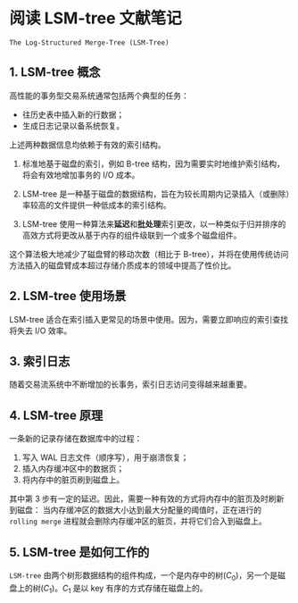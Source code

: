 # 阅读 LSM-tree 文献笔记

`The Log-Structured Merge-Tree (LSM-Tree)`

## 1. LSM-tree 概念

高性能的事务型交易系统通常包括两个典型的任务：

- 往历史表中插入新的行数据；
- 生成日志记录以备系统恢复。

上述两种数据信息均依赖于有效的索引结构。

1. 标准地基于磁盘的索引，例如 B-tree 结构，因为需要实时地维护索引结构，将会有效地增加事务的 I/O 成本。

2. LSM-tree 是一种基于磁盘的数据结构，旨在为较长周期内记录插入（或删除）率较高的文件提供一种低成本的索引结构。

3. LSM-tree 使用一种算法来**延迟**和**批处理**索引更改，以一种类似于归并排序的高效方式将更改从基于内存的组件级联到一个或多个磁盘组件。

这个算法极大地减少了磁盘臂的移动次数（相比于 B-tree），并将在使用传统访问方法插入的磁盘臂成本超过存储介质成本的领域中提高了性价比。

## 2. LSM-tree 使用场景

LSM-tree 适合在索引插入更常见的场景中使用。因为，需要立即响应的索引查找将失去 I/O 效率。

## 3. 索引日志

随着交易流系统中不断增加的长事务，索引日志访问变得越来越重要。

## 4. LSM-tree 原理

一条新的记录存储在数据库中的过程：

1. 写入 WAL 日志文件（顺序写），用于崩溃恢复；
2. 插入内存缓冲区中的数据页；
3. 将内存中的脏页刷到磁盘上。

其中第 3 步有一定的延迟。因此，需要一种有效的方式将内存中的脏页及时刷新到磁盘：
当内存缓冲区的数据大小达到最大分配量的阈值时，正在进行的 `rolling merge` 进程就会删除内存缓冲区的脏页，并将它们合入到磁盘上。

## 5. LSM-tree 是如何工作的

`LSM-tree` 由两个树形数据结构的组件构成，一个是内存中的树($C_0$)，另一个是磁盘上的树($C_1$)。$C_1$ 是以 key 有序的方式存储在磁盘上的。
